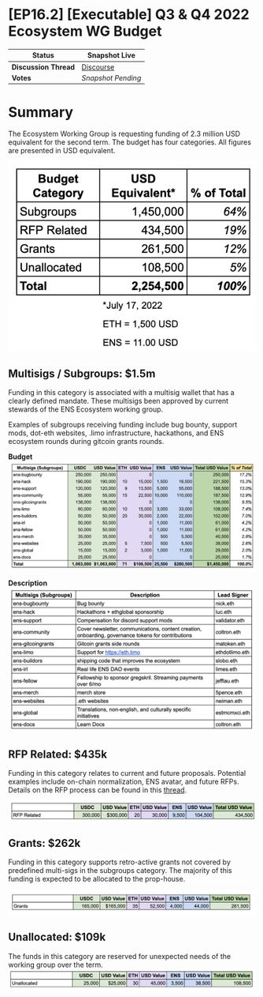# \[EP16.2] \[Executable] Q3 & Q4 2022 Ecosystem WG Budget

| **Status**  | Snapshot Live  |
| ---- | ---- |
| **Discussion Thread** | [Discourse](https://discuss.ens.domains/t/discuss-the-ecosystem-q3-q4-budget-request/13757) |
| **Votes**  | *Snapshot Pending* |


# Summary

The Ecosystem Working Group is requesting funding of 2.3 million USD equivalent for the second term. The budget has four categories. All figures are presented in USD equivalent.

![request summary|562x428, 50%](img/ep16-2-img1.png)

## Multisigs / Subgroups: $1.5m

Funding in this category is associated with a multisig wallet that has a clearly defined mandate. These multisigs been approved by current stewards of the ENS Ecosystem working group.

Examples of subgroups receiving funding include bug bounty, support mods, dot-eth websites, .limo infrastructure, hackathons, and ENS ecosystem rounds during gitcoin grants rounds.

**Budget**
![image|690x304, 75%](img/ep16-2-img2.png)

**Description**
![image|690x402](img/ep16-2-img3.png)


## RFP Related: $435k

Funding in this category relates to current and future proposals. Potential examples include on-chain normalization, ENS avatar, and future RFPs. Details on the RFP process can be found in this [thread](https://discuss.ens.domains/t/transitioning-the-dao-to-an-rfp-model/11821).

![image|690x55](img/ep16-2-img4.png)

## Grants: $262k

Funding in this category supports retro-active grants not covered by predefined multi-sigs in the subgroups category. The majority of this funding is expected to be allocated to the prop-house.

![image|690x70](img/ep16-2-img5.png)

## Unallocated: $109k

The funds in this category are reserved for unexpected needs of the working group over the term.
![image|690x60](img/ep16-2-img6.png)
